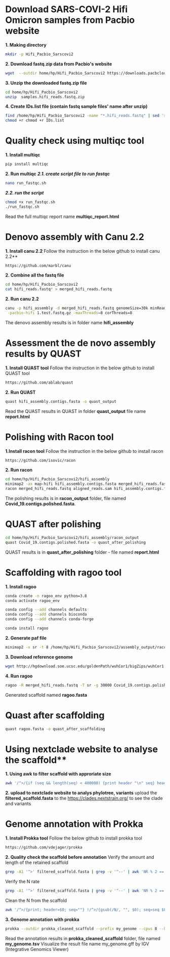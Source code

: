 # Download SARS-COVI-2 Hifi Omicron samples from Pacbio website
**1. Making directory**
```bash
mkdir -p Hifi_Pacbio_Sarscovi2
```
**2. Download fastq.zip data from Pacbio's website**
```bash
wget  --outdir home/hp/Hifi_Pacbio_Sarscovi2 https://downloads.pacbcloud.com/public/dataset/HiFiViral/Jan_2022/samples.hifi_reads.fastq.zip  
```

**3. Unzip the downloaded fastq.zip file**
```bash
cd home/hp/Hifi_Pacbio_Sarscovi2
unzip  samples.hifi_reads.fastq.zip
```

**4. Create IDs.list file (contain fastq sample files' name after unzip)**
```bash
find /home/hp/Hifi_Pacbio_Sarscovi2 -name "*.hifi_reads.fastq" | sed 's|.*/||' > /home/hp/Hifi_Pacbio_Sarscovi2/IDs.list
chmod +r chmod +r IDs.list
```

# Quality check using multiqc tool
**1. Install multiqc**
```bash
pip install multiqc
```

**2. Run multiqc**
***2.1. create script file to run fastqc***
```bash
nano run_fastqc.sh
```

***2.2. run the script***
```bash
chmod +x run_fastqc.sh
./run_fastqc.sh
```
Read the full multiqc report name **multiqc_report.html**

# Denovo assembly with Canu 2.2
**1. Install canu 2.2**
Follow the instruction in the below github to install canu 2.2**
```bash
https://github.com/marbl/canu
```

**2. Combine all the fastq file**
```bash
cd home/hp/Hifi_Pacbio_Sarscovi2
cat hifi_reads.fastq* > merged_hifi_reads.fastq
```

**2. Run canu 2.2**
```bash
canu -p hifi_assembly -d merged_hifi_reads.fastq genomeSize=30k minReadLength=500 minOverlapLength=70\
 -pacbio-hifi 1.test.fastq.gz -maxThreads=8 corThreads=8
```
The denovo assembly results is in folder name **hifi_assembly**

# Assessment the de novo assembly results by QUAST
**1. Install QUAST tool**
Follow the instruction in the below github to install QUAST tool
```bash
https://github.com/ablab/quast
```

**2. Run QUAST**
```bash
quast hifi_assembly.contigs.fasta -o quast_output
```
Read the QUAST results in QUAST in folder **quast_output** file name **report.html**

# Polishing with Racon tool
**1.Install racon tool**
Follow the instruction in the below github to install racon
```bash
https://github.com/isovic/racon
```

**2. Run racon**
```bash
cd home/hp/Hifi_Pacbio_Sarscovi2/hifi_assembly
minimap2 -ax map-hifi hifi_assembly.contigs.fasta merged_hifi_reads.fastq > aligned_reads.sam
racon merged_hifi_reads.fastq aligned_reads.sam hifi_assembly.contigs.fasta > racon_output/Covid_19.contigs.polished.fasta
```
The polishing results is in **racon_output** folder, file named **Covid_19.contigs.polished.fasta**.

#   QUAST after polishing
```bash
cd home/hp/Hifi_Pacbio_Sarscovi2/hifi_assembly/racon_output
quast Covid_19.contigs.polished.fasta -o quast_after_polishing
```
QUAST results is in **quast_after_polishing** folder - file named **report.html**

# Scaffolding with ragoo tool
**1. Install ragoo**
```bash
conda create -n ragoo_env python=3.8
conda activate ragoo_env
```
```bash
conda config --add channels defaults
conda config --add channels bioconda
conda config --add channels conda-forge
```
```bash
conda install ragoo
```

**2. Generate paf file**
```bash
minimap2 -x sr -t 8 /home/hp/Hifi_Pacbio_Sarscovi2/assembly_output/racon_output/Covid_19.contigs.polished.fasta /home/hp/Hifi_Pacbio_Sarscovi2/assembly_output/racon_output/merged_hifi_reads.fastq > /home/hp/Hifi_Pacbio_Sarscovi2/assembly_output/racon_output/reads_against_ctg.paf 2> /home/hp/Hifi_Pacbio_Sarscovi2/assembly_output/racon_output/reads_against_ctg.paf.log
```

**3. Download reference genome**
```bash
wget http://hgdownload.soe.ucsc.edu/goldenPath/wuhCor1/bigZips/wuhCor1.fa.gz
```

**4. Run ragoo**
```bash
ragoo -R merged_hifi_reads.fastq -T sr -g 30000 Covid_19.contigs.polished.fasta wuhCor1.fa
```
Generated scaffold named **ragoo.fasta**
# Quast after scaffolding
```bash
quast ragoo.fasta -o quast_after_scaffolding
```

# Using nextclade website to analyse the scaffold**
**1. Using awk to filter scaffold with approriate size**
```bash
awk '/^>/{if (seq && length(seq) < 400000) {print header "\n" seq} header = $0; seq = ""} !/^>/{seq = seq $0} END{if (length(seq) < 400000) print header "\n" seq}' ragoo.fasta > filtered_scaffold.fasta
```

**2. upload to nextclade website to analys phylotree, variants**
upload the **filtered_scaffold.fasta** to the https://clades.nextstrain.org/ to see the clade and variants

# Genome annotation with Prokka
**1. Install Prokka tool**
Follow the below github to install prokka tool
```bash
https://github.com/vdejager/prokka
```
**2. Quality check the scaffold before annotation**
Verify the amount and length of the retained scaffold
```bash
grep -A1 '^>' filtered_scaffold.fasta | grep -v '^--' | awk 'NR % 2 == 0 {print length($0)}' | sort -n
```
Verify the N rate
```bash
grep -A1 '^>' filtered_scaffold.fasta | grep -v '^--' | awk 'NR % 2 == 0 {n_count += gsub(/N/, ""); total_length += length($0)} END {print "N count:", n_count, "Total bases:", total_length, "N ratio:", n_count/total_length}'
```
Clean the N from the scaffold
```bash
awk '/^>/{print; header=$0; seq=""} !/^>/{gsub(/N/, "", $0); seq=seq $0} END{if (seq) print header "\n" seq}' filtered_scaffold.fasta > cleaned_scaffold.fasta
```

**3. Genome annotation with prokka**
```bash
prokka --outdir prokka_cleaned_scaffold --prefix my_genome --cpus 8 --kingdom Viruses cleaned_scaffold.fasta
```
Read the annotation results in **prokka_cleaned_scaffold** folder, file named **my_genome.tsv**
Visualize the result file name my_genome.gff by IGV (Integrative Genomics Viewer)




